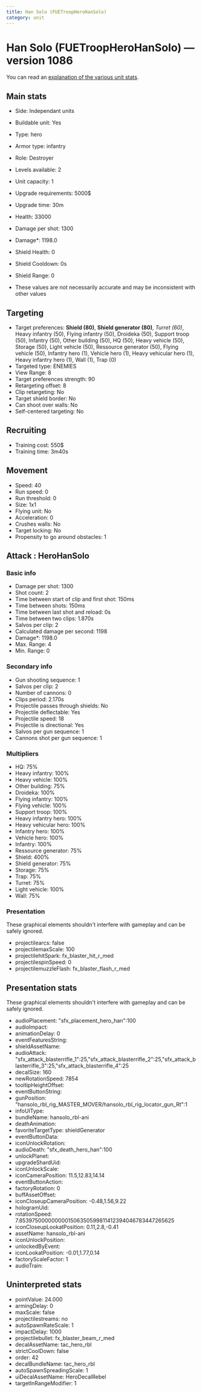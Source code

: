 ```yaml
---
title: Han Solo (FUETroopHeroHanSolo)
category: unit
---
```


# Han Solo (FUETroopHeroHanSolo) — version 1086

You can read an [explanation  of the various unit stats](unitexplained.md).

## Main stats

  * Side: Independant units
  * Buildable unit: Yes
  * Type: hero
  * Armor type: infantry
  * Role: Destroyer
  * Levels available: 2
  * Unit capacity: 1
  * Upgrade requirements: 5000$
  * Upgrade time: 30m
  * Health: 33000
  * Damage per shot: 1300
  * Damage*: 1198.0
  * Shield Health: 0
  * Shield Cooldown: 0s
  * Shield Range: 0

* These values are not necessarily accurate and may be inconsistent with other values

## Targeting

  * Target preferences: **Shield (80)**, **Shield generator (80)**, _Turret (60)_, Heavy infantry (50), Flying infantry (50), Droideka (50), Support troop (50), Infantry (50), Other building (50), HQ (50), Heavy vehicle (50), Storage (50), Light vehicle (50), Ressource generator (50), Flying vehicle (50), Infantry hero (1), Vehicle hero (1), Heavy vehicular hero (1), Heavy infantry hero (1), Wall (1), Trap (0)
  * Targeted type: ENEMIES
  * View Range: 8
  * Target preferences strength: 90
  * Retargeting offset: 8
  * Clip retargeting: No
  * Target shield border: No
  * Can shoot over walls: No
  * Self-centered targeting: No

## Recruiting

  * Training cost: 550$
  * Training time: 3m40s

## Movement

  * Speed: 40
  * Run speed: 0
  * Run threshold: 0
  * Size: 1x1
  * Flying unit: No
  * Acceleration: 0
  * Crushes walls: No
  * Target locking: No
  * Propensity to go around obstacles: 1

## Attack : HeroHanSolo

### Basic info

  * Damage per shot: 1300
  * Shot count: 2
  * Time between start of clip and first shot: 150ms
  * Time between shots: 150ms
  * Time between last shot and reload: 0s
  * Time between two clips: 1.870s
  * Salvos per clip: 2
  * Calculated damage per second: 1198
  * Damage*: 1198.0
  * Max. Range: 4
  * Min. Range: 0

### Secondary info

  * Gun shooting sequence: 1
  * Salvos per clip: 2
  * Number of cannons: 0
  * Clips period: 2.170s
  * Projectile passes through shields: No
  * Projectile deflectable: Yes
  * Projectile speed: 18
  * Projectile is directional: Yes
  * Salvos per gun sequence: 1
  * Cannons shot per gun sequence: 1

### Multipliers

  * HQ: 75%
  * Heavy infantry: 100%
  * Heavy vehicle: 100%
  * Other building: 75%
  * Droideka: 100%
  * Flying infantry: 100%
  * Flying vehicle: 100%
  * Support troop: 100%
  * Heavy infantry hero: 100%
  * Heavy vehicular hero: 100%
  * Infantry hero: 100%
  * Vehicle hero: 100%
  * Infantry: 100%
  * Ressource generator: 75%
  * Shield: 400%
  * Shield generator: 75%
  * Storage: 75%
  * Trap: 75%
  * Turret: 75%
  * Light vehicle: 100%
  * Wall: 75%

### Presentation

These graphical elements shouldn't interfere with gameplay and can be safely ignored.

  * projectilearcs: false
  * projectilemaxScale: 100
  * projectilehitSpark: fx_blaster_hit_r_med
  * projectilespinSpeed: 0
  * projectilemuzzleFlash: fx_blaster_flash_r_med

## Presentation stats

These graphical elements shouldn't interfere with gameplay and can be safely ignored.

  * audioPlacement: "sfx_placement_hero_han":100
  * audioImpact: 
  * animationDelay: 0
  * eventFeaturesString: 
  * shieldAssetName: 
  * audioAttack: "sfx_attack_blasterrifle_1":25,"sfx_attack_blasterrifle_2":25,"sfx_attack_blasterrifle_3":25,"sfx_attack_blasterrifle_4":25
  * decalSize: 160
  * newRotationSpeed: 7854
  * tooltipHeightOffset: 
  * eventButtonString: 
  * gunPosition: "hansolo_rbl_rig_MASTER_MOVER/hansolo_rbl_rig_locator_gun_Rt":1
  * infoUIType: 
  * bundleName: hansolo_rbl-ani
  * deathAnimation: 
  * favoriteTargetType: shieldGenerator
  * eventButtonData: 
  * iconUnlockRotation: 
  * audioDeath: "sfx_death_hero_han":100
  * unlockPlanet: 
  * upgradeShardUid: 
  * iconUnlockScale: 
  * iconCameraPosition: 11.5,12.83,14.14
  * eventButtonAction: 
  * factoryRotation: 0
  * buffAssetOffset: 
  * iconCloseupCameraPosition: -0.48,1.56,9.22
  * hologramUid: 
  * rotationSpeed: 7.8539750000000001506350599811412394046783447265625
  * iconCloseupLookatPosition: 0.11,2.8,-0.41
  * assetName: hansolo_rbl-ani
  * iconUnlockPosition: 
  * unlockedByEvent: 
  * iconLookatPosition: -0.01,1.77,0.14
  * factoryScaleFactor: 1
  * audioTrain: 

## Uninterpreted stats

  * pointValue: 24.000
  * armingDelay: 0
  * maxScale: false
  * projectilestreams: no
  * autoSpawnRateScale: 1
  * impactDelay: 1000
  * projectilebullet: fx_blaster_beam_r_med
  * decalAssetName: tac_hero_rbl
  * strictCoolDown: false
  * order: 42
  * decalBundleName: tac_hero_rbl
  * autoSpawnSpreadingScale: 1
  * uiDecalAssetName: HeroDecalRebel
  * targetInRangeModifier: 1


